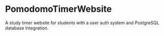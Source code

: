 # PomodomoTimerWebsite
A study timer website for students with a user auth system and PostgreSQL database Integration.
